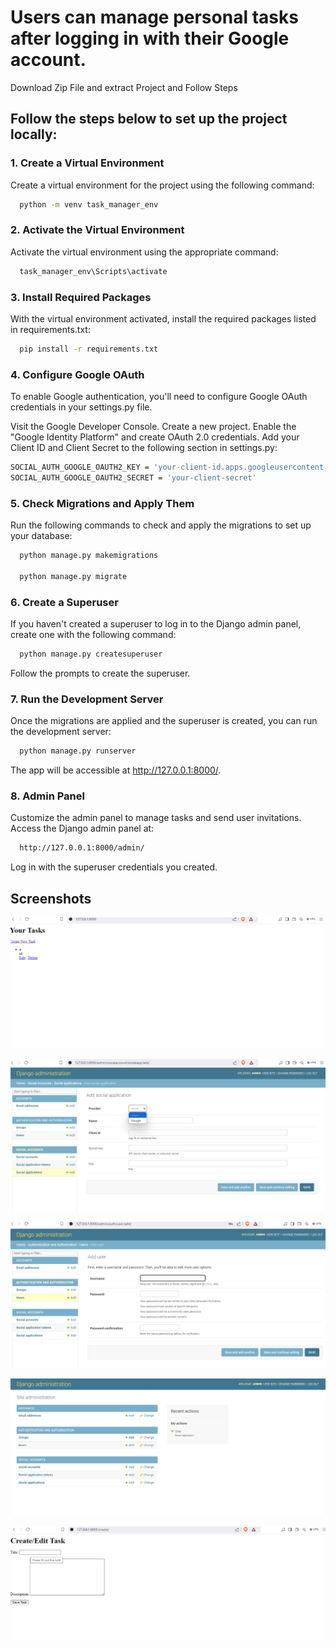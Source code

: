 
# Users can manage personal tasks after logging in with their Google account.

Download Zip File and extract Project and Follow Steps


## Follow the steps below to set up the project locally:
### 1. Create a Virtual Environment

Create a virtual environment for the project using the following command:

```bash
  python -m venv task_manager_env
```

### 2. Activate the Virtual Environment

Activate the virtual environment using the appropriate command:

```bash
  task_manager_env\Scripts\activate
```

### 3. Install Required Packages

With the virtual environment activated, install the required packages listed in requirements.txt:

```bash
  pip install -r requirements.txt
```

### 4. Configure Google OAuth

To enable Google authentication, you'll need to configure Google OAuth credentials in your settings.py file.

Visit the Google Developer Console.
Create a new project.
Enable the "Google Identity Platform" and create OAuth 2.0 credentials.
Add your Client ID and Client Secret to the following section in settings.py:

```bash
SOCIAL_AUTH_GOOGLE_OAUTH2_KEY = 'your-client-id.apps.googleusercontent.com'
SOCIAL_AUTH_GOOGLE_OAUTH2_SECRET = 'your-client-secret'
```
### 5. Check Migrations and Apply Them

Run the following commands to check and apply the migrations to set up your database:

```bash
  python manage.py makemigrations
  
  python manage.py migrate
```

### 6. Create a Superuser

If you haven't created a superuser to log in to the Django admin panel, create one with the following command:

```bash
  python manage.py createsuperuser
```
Follow the prompts to create the superuser.

### 7. Run the Development Server

Once the migrations are applied and the superuser is created, you can run the development server:

```bash
  python manage.py runserver
```
The app will be accessible at http://127.0.0.1:8000/.

### 8. Admin Panel

Customize the admin panel to manage tasks and send user invitations. Access the Django admin panel at:

```bash
  http://127.0.0.1:8000/admin/
```
Log in with the superuser credentials you created.
## Screenshots

![afterGoogleloginTaskcreateAddEDITDelete](afterGoogleloginTaskcreateAddEDITDelete.png)

![DjangoAdminaddGoogleApplication](DjangoAdminaddGoogleApplication.png)

![DjangoAdminaddoreditusersandEmailstoo](DjangoAdminaddoreditusersandEmailstoo.png)

![SuperuserLoginandaddedGoogleaccount](SuperuserLoginandaddedGoogleaccount.png)

![CreateEditTaskPAge.png](CreateEditTaskPAge.png)

